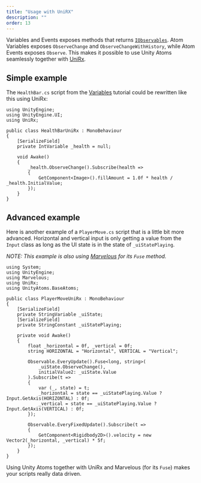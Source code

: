 ```yaml
---
title: "Usage with UniRX"
description: ""
order: 13
---
```


Variables and Events exposes methods that returns [`IObservables`](https://docs.microsoft.com/en-us/dotnet/api/system.iobservable-1?view=netframework-4.8). Atom Variables exposes `ObserveChange` and `ObserveChangeWithHistory`, while Atom Events exposes `Observe`. This makes it possible to use Unity Atoms seamlessly together with [UniRx](https://github.com/neuecc/UniRx).

Simple example
--------------

The `HealthBar.cs` script from the [Variables](https://unity-atoms.github.io/unity-atoms/tutorials/variables) tutorial could be rewritten like this using UniRx:

```
using UnityEngine;
using UnityEngine.UI;
using UniRx;

public class HealthBarUniRx : MonoBehaviour
{
    [SerializeField]
    private IntVariable _health = null;

    void Awake()
    {
        _health.ObserveChange().Subscribe(health =>
        {
            GetComponent<Image>().fillAmount = 1.0f * health / _health.InitialValue;
        });
    }
}

```


Advanced example
----------------

Here is another example of a `PlayerMove.cs` script that is a little bit more advanced. Horizontal and vertical input is only getting a value from the `Input` class as long as the UI state is in the state of `_uiStatePlaying`.

_NOTE: This example is also using [Marvelous](https://github.com/AdamRamberg/marvelous) for its `Fuse` method._

```
using System;
using UnityEngine;
using Marvelous;
using UniRx;
using UnityAtoms.BaseAtoms;

public class PlayerMoveUniRx : MonoBehaviour
{
    [SerializeField]
    private StringVariable _uiState;
    [SerializeField]
    private StringConstant _uiStatePlaying;

    private void Awake()
    {
        float _horizontal = 0f, _vertical = 0f;
        string HORIZONTAL = "Horizontal", VERTICAL = "Vertical";

        Observable.EveryUpdate().Fuse<long, string>(
            _uiState.ObserveChange(),
            initialValue2: _uiState.Value
        ).Subscribe(t =>
        {
            var (_, state) = t;
            _horizontal = state == _uiStatePlaying.Value ? Input.GetAxis(HORIZONTAL) : 0f;
            _vertical = state == _uiStatePlaying.Value ? Input.GetAxis(VERTICAL) : 0f;
        });

        Observable.EveryFixedUpdate().Subscribe(t =>
        {
            GetComponent<Rigidbody2D>().velocity = new Vector2(_horizontal, _vertical) * 5f;
        });
    }
}

```


Using Unity Atoms together with UniRx and Marvelous (for its `Fuse`) makes your scripts really data driven.